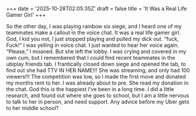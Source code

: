 +++
date = '2025-10-28T02:05:35Z'
draft = false
title = 'It Was a Real Life Gamer Girl'
+++

So the other day, I was playing rainbow six siege, and I heard one of my teammates make a callout in the voice chat. It was a real life gamer girl. God, I kid you not, I just stopped playing and pulled my dick out. “fuck, Fuck!” I was yelling in voice chat. I just wanted to hear her voice again. “Please,” I moaned. But she left the lobby. I was crying and covered in my own cum, but I remembered that I could find recent teammates in the ubiplay friends tab. I frantically closed down siege and opened the tab, to find out she had TTV IN HER NAME!!! She was streaming, and only had 100 viewers!!! The competition was low, so I made the first move and donated my months rent to her. I was already about to pre. She read my donation in the chat. God this is the happiest I’ve been in a long time. I did a little research, and found out where she goes to school, but I am a little nervous to talk to her in person, and need support. Any advice before my Uber gets to her middle school?
